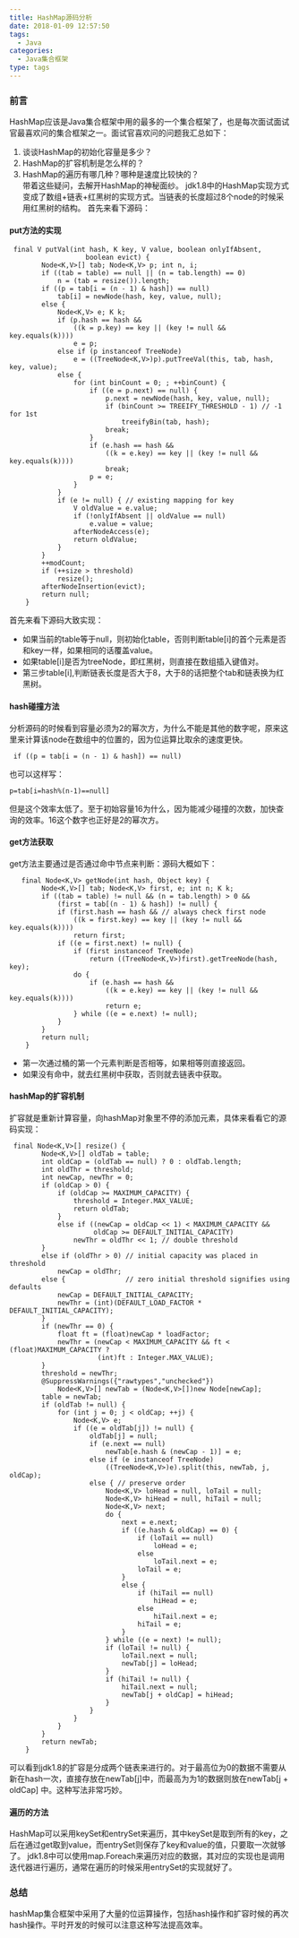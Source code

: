 ```yaml
---
title: HashMap源码分析
date: 2018-01-09 12:57:50
tags:
  - Java  
categories:  
  - Java集合框架  
type: tags
---
```

### 前言
HashMap应该是Java集合框架中用的最多的一个集合框架了，也是每次面试面试官最喜欢问的集合框架之一。面试官喜欢问的问题我汇总如下：
1. 谈谈HashMap的初始化容量是多少？
2. HashMap的扩容机制是怎么样的？
3. HashMap的遍历有哪几种？哪种是速度比较快的？  
带着这些疑问，去解开HashMap的神秘面纱。
jdk1.8中的HashMap实现方式变成了数组+链表+红黑树的实现方式。当链表的长度超过8个node的时候采用红黑树的结构。
首先来看下源码：
#### put方法的实现

```
 final V putVal(int hash, K key, V value, boolean onlyIfAbsent,
                   boolean evict) {
        Node<K,V>[] tab; Node<K,V> p; int n, i;
        if ((tab = table) == null || (n = tab.length) == 0)
            n = (tab = resize()).length;
        if ((p = tab[i = (n - 1) & hash]) == null)
            tab[i] = newNode(hash, key, value, null);
        else {
            Node<K,V> e; K k;
            if (p.hash == hash &&
                ((k = p.key) == key || (key != null && key.equals(k))))
                e = p;
            else if (p instanceof TreeNode)
                e = ((TreeNode<K,V>)p).putTreeVal(this, tab, hash, key, value);
            else {
                for (int binCount = 0; ; ++binCount) {
                    if ((e = p.next) == null) {
                        p.next = newNode(hash, key, value, null);
                        if (binCount >= TREEIFY_THRESHOLD - 1) // -1 for 1st
                            treeifyBin(tab, hash);
                        break;
                    }
                    if (e.hash == hash &&
                        ((k = e.key) == key || (key != null && key.equals(k))))
                        break;
                    p = e;
                }
            }
            if (e != null) { // existing mapping for key
                V oldValue = e.value;
                if (!onlyIfAbsent || oldValue == null)
                    e.value = value;
                afterNodeAccess(e);
                return oldValue;
            }
        }
        ++modCount;
        if (++size > threshold)
            resize();
        afterNodeInsertion(evict);
        return null;
    }
```
首先来看下源码大致实现：
- 如果当前的table等于null，则初始化table，否则判断table[i]的首个元素是否和key一样，如果相同的话覆盖value。
- 如果table[i]是否为treeNode，即红黑树，则直接在数组插入键值对。
- 第三步table[i],判断链表长度是否大于8，大于8的话把整个tab和链表换为红黑树。
#### hash碰撞方法
分析源码的时候看到容量必须为2的幂次方，为什么不能是其他的数字呢，原来这里来计算该node在数组中的位置的，因为位运算比取余的速度更快。

```
 if ((p = tab[i = (n - 1) & hash]) == null) 
```
也可以这样写：

```
p=tab[i=hash%(n-1)==null]
```
但是这个效率太低了。至于初始容量16为什么，因为能减少碰撞的次数，加快查询的效率。16这个数字也正好是2的幂次方。

#### get方法获取
get方法主要通过是否通过命中节点来判断：源码大概如下：

```
   final Node<K,V> getNode(int hash, Object key) {
        Node<K,V>[] tab; Node<K,V> first, e; int n; K k;
        if ((tab = table) != null && (n = tab.length) > 0 &&
            (first = tab[(n - 1) & hash]) != null) {
            if (first.hash == hash && // always check first node
                ((k = first.key) == key || (key != null && key.equals(k))))
                return first;
            if ((e = first.next) != null) {
                if (first instanceof TreeNode)
                    return ((TreeNode<K,V>)first).getTreeNode(hash, key);
                do {
                    if (e.hash == hash &&
                        ((k = e.key) == key || (key != null && key.equals(k))))
                        return e;
                } while ((e = e.next) != null);
            }
        }
        return null;
    }
```
- 第一次通过桶的第一个元素判断是否相等，如果相等则直接返回。
- 如果没有命中，就去红黑树中获取，否则就去链表中获取。


#### hashMap的扩容机制
扩容就是重新计算容量，向hashMap对象里不停的添加元素，具体来看看它的源码实现：

```
 final Node<K,V>[] resize() {
        Node<K,V>[] oldTab = table;
        int oldCap = (oldTab == null) ? 0 : oldTab.length;
        int oldThr = threshold;
        int newCap, newThr = 0;
        if (oldCap > 0) {
            if (oldCap >= MAXIMUM_CAPACITY) {
                threshold = Integer.MAX_VALUE;
                return oldTab;
            }
            else if ((newCap = oldCap << 1) < MAXIMUM_CAPACITY &&
                     oldCap >= DEFAULT_INITIAL_CAPACITY)
                newThr = oldThr << 1; // double threshold
        }
        else if (oldThr > 0) // initial capacity was placed in threshold
            newCap = oldThr;
        else {               // zero initial threshold signifies using defaults
            newCap = DEFAULT_INITIAL_CAPACITY;
            newThr = (int)(DEFAULT_LOAD_FACTOR * DEFAULT_INITIAL_CAPACITY);
        }
        if (newThr == 0) {
            float ft = (float)newCap * loadFactor;
            newThr = (newCap < MAXIMUM_CAPACITY && ft < (float)MAXIMUM_CAPACITY ?
                      (int)ft : Integer.MAX_VALUE);
        }
        threshold = newThr;
        @SuppressWarnings({"rawtypes","unchecked"})
            Node<K,V>[] newTab = (Node<K,V>[])new Node[newCap];
        table = newTab;
        if (oldTab != null) {
            for (int j = 0; j < oldCap; ++j) {
                Node<K,V> e;
                if ((e = oldTab[j]) != null) {
                    oldTab[j] = null;
                    if (e.next == null)
                        newTab[e.hash & (newCap - 1)] = e;
                    else if (e instanceof TreeNode)
                        ((TreeNode<K,V>)e).split(this, newTab, j, oldCap);
                    else { // preserve order
                        Node<K,V> loHead = null, loTail = null;
                        Node<K,V> hiHead = null, hiTail = null;
                        Node<K,V> next;
                        do {
                            next = e.next;
                            if ((e.hash & oldCap) == 0) {
                                if (loTail == null)
                                    loHead = e;
                                else
                                    loTail.next = e;
                                loTail = e;
                            }
                            else {
                                if (hiTail == null)
                                    hiHead = e;
                                else
                                    hiTail.next = e;
                                hiTail = e;
                            }
                        } while ((e = next) != null);
                        if (loTail != null) {
                            loTail.next = null;
                            newTab[j] = loHead;
                        }
                        if (hiTail != null) {
                            hiTail.next = null;
                            newTab[j + oldCap] = hiHead;
                        }
                    }
                }
            }
        }
        return newTab;
    }
```
可以看到jdk1.8的扩容是分成两个链表来进行的。对于最高位为0的数据不需要从新在hash一次，直接存放在newTab[j]中，而最高为为1的数据则放在newTab[j + oldCap] 中。这种写法非常巧妙。
#### 遍历的方法
HashMap可以采用keySet和entrySet来遍历，其中keySet是取到所有的key，之后在通过get取到value，而entrySet则保存了key和value的值，只要取一次就够了。
jdk1.8中可以使用map.Foreach来遍历对应的数据，其对应的实现也是调用迭代器进行遍历，通常在遍历的时候采用entrySet的实现就好了。
### 总结
hashMap集合框架中采用了大量的位运算操作，包括hash操作和扩容时候的再次hash操作。平时开发的时候可以注意这种写法提高效率。




